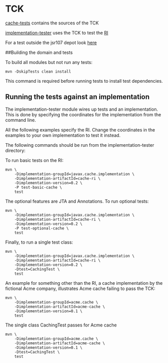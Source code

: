# TCK

[cache-tests](https://github.com/jsr107/jsr107tck/tree/master/cache-tests) contains the sources of the TCK

[implementation-tester](https://github.com/jsr107/jsr107tck/tree/master/implementation-tester) uses the TCK to test the [RI](https://github.com/jsr107/RI)

For a test outside the jsr107 depot look [here](https://github.com/yannis666/AcmeCache/)

##Building the domain and tests

To build all modules but not run any tests:

    mvn -DskipTests clean install

This command is required before running tests to install test dependencies.

## Running the tests against an implementation


The implementation-tester module wires up tests and an implementation. This is done
by specifying the coordinates for the implementation from the command line.

All the following examples specify the RI. Change the coordinates in the examples to your own implementation
to test it instead.

The following commands should be run from the implementation-tester directory:



To run basic tests on the RI:

    mvn \
        -Dimplementation-groupId=javax.cache.implementation \
        -Dimplementation-artifactId=cache-ri \
        -Dimplementation-version=0.2 \
        -P test-basic-cache \
        test

The optional features are JTA and Annotations. To run optional tests:

    mvn \
        -Dimplementation-groupId=javax.cache.implementation \
        -Dimplementation-artifactId=cache-ri \
        -Dimplementation-version=0.2 \
        -P test-optional-cache \
        test

Finally, to run a single test class:

    mvn \
        -Dimplementation-groupId=javax.cache.implementation \
        -Dimplementation-artifactId=cache-ri \
        -Dimplementation-version=0.2 \
        -Dtest=CachingTest \
        test

An example for something other than the RI, a cache implementation by the fictional Acme company,
illustrates Acme cache failing to pass the TCK:

    mvn \
        -Dimplementation-groupId=acme.cache \
        -Dimplementation-artifactId=acme-cache \
        -Dimplementation-version=0.1 \
        test

The single class CachingTest passes for Acme cache

    mvn \
        -Dimplementation-groupId=acme.cache \
        -Dimplementation-artifactId=acme-cache \
        -Dimplementation-version=0.1 \
        -Dtest=CachingTest \
        test
